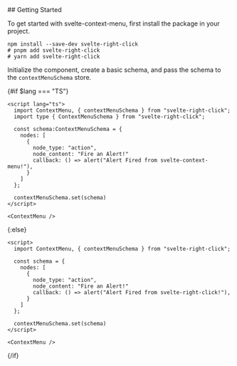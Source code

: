 <script>
  import { lang } from "../lang";
</script>

<section>
## Getting Started

To get started with svelte-context-menu, first install the package in your project.

```shell
npm install --save-dev svelte-right-click
# pnpm add svelte-right-click
# yarn add svelte-right-click
```

Initialize the component, create a basic schema, and pass the schema to the `contextMenuSchema` store.

{#if $lang === "TS"}

```svelte
<script lang="ts">
  import ContextMenu, { contextMenuSchema } from "svelte-right-click";
  import type { ContextMenuSchema } from "svelte-right-click";

  const schema:ContextMenuSchema = {
    nodes: [
      {
        node_type: "action",
        node_content: "Fire an Alert!"
        callback: () => alert("Alert Fired from svelte-context-menu!"),
      }
    ]
  };

  contextMenuSchema.set(schema)
</script>

<ContextMenu />
```

{:else}


```svelte
<script>
  import ContextMenu, { contextMenuSchema } from "svelte-right-click";

  const schema = {
    nodes: [
      {
        node_type: "action",
        node_content: "Fire an Alert!"
        callback: () => alert("Alert Fired from svelte-right-click!"),
      }
    ]
  };

  contextMenuSchema.set(schema)
</script>

<ContextMenu />
```

{/if}

</section>
